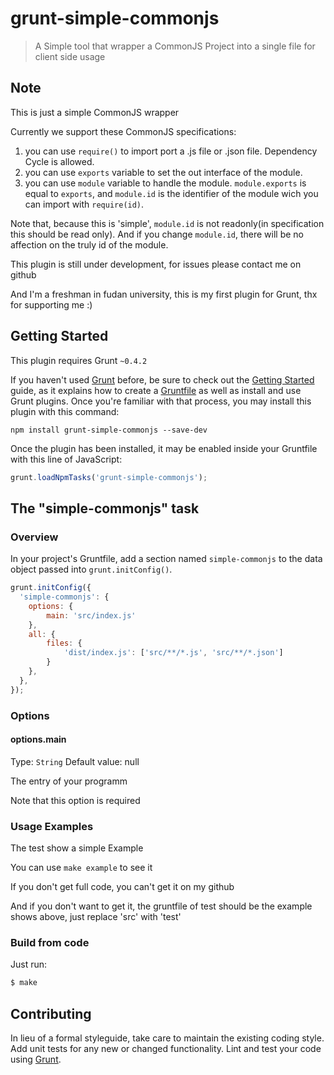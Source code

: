 # grunt-simple-commonjs

> A Simple tool that wrapper a CommonJS Project into a single file for client side usage

## Note
This is just a simple CommonJS wrapper

Currently we support these CommonJS specifications:

1.  you can use `require()` to import port a .js file or .json file. Dependency Cycle is allowed.
2.  you can use `exports` variable to set the out interface of the module.
3.  you can use `module` variable to handle the module. `module.exports` is equal to `exports`, and `module.id` is the identifier of the module wich you can import with `require(id)`.

Note that, because this is 'simple', `module.id` is not readonly(in specification this should be read only). And if you change `module.id`, there will be no affection on the truly id of the module.

This plugin is still under development, for issues please contact me on github

And I'm a freshman in fudan university, this is my first plugin for Grunt, thx for supporting me :)

## Getting Started
This plugin requires Grunt `~0.4.2`

If you haven't used [Grunt](http://gruntjs.com/) before, be sure to check out the [Getting Started](http://gruntjs.com/getting-started) guide, as it explains how to create a [Gruntfile](http://gruntjs.com/sample-gruntfile) as well as install and use Grunt plugins. Once you're familiar with that process, you may install this plugin with this command:

```shell
npm install grunt-simple-commonjs --save-dev
```

Once the plugin has been installed, it may be enabled inside your Gruntfile with this line of JavaScript:

```js
grunt.loadNpmTasks('grunt-simple-commonjs');
```

## The "simple-commonjs" task

### Overview
In your project's Gruntfile, add a section named `simple-commonjs` to the data object passed into `grunt.initConfig()`.

```js
grunt.initConfig({
  'simple-commonjs': {
    options: {
        main: 'src/index.js'
    },
    all: {
        files: {
            'dist/index.js': ['src/**/*.js', 'src/**/*.json']
        }
    },
  },
});
```

### Options

#### options.main
Type: `String`
Default value: null

The entry of your programm

Note that this option is required

### Usage Examples

The test show a simple Example

You can use `make example` to see it

If you don't get full code, you can't get it on my github

And if you don't want to get it, the gruntfile of test should be the example shows above, just replace 'src' with 'test'

### Build from code

Just run:

```bash
$ make
```

## Contributing
In lieu of a formal styleguide, take care to maintain the existing coding style. Add unit tests for any new or changed functionality. Lint and test your code using [Grunt](http://gruntjs.com/).
